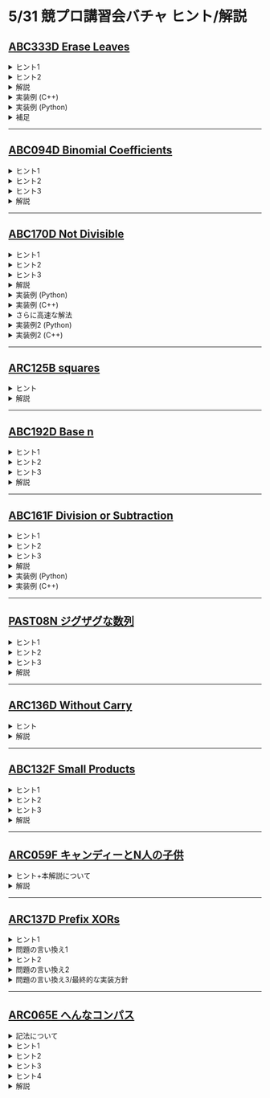 # 5/31 競プロ講習会バチャ ヒント/解説


## [ABC333D Erase Leaves](https://atcoder.jp/contests/abc333/tasks/abc333_d)

<details><summary> ヒント1 </summary>

頂点 1 が削除されるということは、その直前で頂点 1 は葉であり、すなわち次数が 1 であるということです。
</details>

<details><summary> ヒント2 </summary>

頂点 1 の次数を減らすにはどのような操作をすればよいでしょう？また、どのようにすれば最適な操作となるでしょう？
</details>


<details><summary> 解説 </summary>

頂点 1 の次数を $d$ とします。

頂点 $1$ を削除したグラフを考えると、グラフは $d$ 個の木に分かれます。最後の操作の直前では頂点 1 の次数は 1 であるため、それ以前にこれら $d$ 個の連結成分のうち $d-1$ 個は消されていなければなりません。

消す $d-1$ 個の連結成分はサイズの小さいものから選んでいくのがもちろん最善なので、小さいほうから $d-1$ 個の連結成分のサイズの和を求めれば答えが求まります。これは木 dp で求める事ができます。

実際は、$n$ から最も大きい連結成分のサイズを引くことで答えを求めるのが簡潔です。
</details>

<details>
    <summary>実装例 (C++)</summary>

- 再帰による実装（ラムダ再帰）
```cpp=
#include <iostream>
#include <vector>
using namespace std;

int main() {
    int n;
    cin >> n;
    vector<vector<int>> tree(n);
    for (int i = 0; i < n - 1; i++) {
        int u, v;
        cin >> u >> v;
        u--, v--;
        tree[u].push_back(v);
        tree[v].push_back(u);
    }

    vector<int> sz(n);
    auto dfs = [&](auto&& self, int v, int parent) -> int {
        sz[v] = 1;
        for (int c: tree[v]) {
            if (c == parent) continue;
            sz[v] += self(self, c, v);
        }
        return sz[v];
    };

    dfs(dfs, 0, -1);

    int mx = 0;
    for (int i = 1; i < n; i++) mx = max(mx, sz[i]);
    cout << n - mx << endl;
}
```

- 非再帰の実装
```cpp=
#include <algorithm>
#include <iostream>
#include <queue>
#include <vector>
using namespace std;

int main() {
    int n;
    cin >> n;
    vector<vector<int>> tree(n);
    for (int i = 0; i < n - 1; i++) {
        int u, v;
        cin >> u >> v;
        u--, v--;
        tree[u].push_back(v);
        tree[v].push_back(u);
    }

    vector<int> bfs_order;

    // BFS
    vector<int> dist(n, n);
    dist[0] = 0;
    queue<int> que;
    que.push(0);
    while (!que.empty()) {
        int v = que.front();
        que.pop();
        bfs_order.push_back(v);
        for (int c : tree[v]) {
            if (dist[c] == n) {
                dist[c] = dist[v] + 1;
                que.push(c);
            }
        }
    }

    reverse(bfs_order.begin(), bfs_order.end());

    vector<int> sz(n);
    for (int v : bfs_order) {
        sz[v] = 1;
        for (int c : tree[v]) {
            if (dist[c] < dist[v]) continue;
            sz[v] += sz[c];
        }
    }

    int mx = 0;
    for (int i = 1; i < n; i++) mx = max(mx, sz[i]);
    cout << n - mx << endl;
}
```
</details>

<details>
    <summary>実装例 (Python)</summary>

```python=
from collections import deque

n = int(input())
tree = [[] for _ in range(n)]
for _ in range(n - 1):
    u, v = map(int, input().split())
    u, v = u - 1, v - 1
    tree[u].append(v)
    tree[v].append(u)

# BFS
bfs_order = []
que = deque()
dist = [n] * n
que.append(0)
dist[0] = 0

while len(que) > 0:
    v = que.popleft()
    bfs_order.append(v)
    for c in tree[v]:
        if dist[c] == n:
            dist[c] = dist[v] + 1
            que.append(c)

bfs_order = bfs_order[::-1]

sz = [1] * n

for v in bfs_order:
    for c in tree[v]:
        if dist[c] < dist[v]:
            continue
        sz[v] += sz[c]

mx = max(sz[1:])
print(n - mx)
```
</details>

<details>
    <summary>補足</summary>

木 DP は BFS 順序の逆順にループを回すことで非再帰で計算することができます。海外ジャッジでは木の頂点数が $10^6$ 程度である問題も多く、再帰だと想定解でも TLE する場合があります。ただし実装は再帰のほうが軽いため、制約等で使い分けられると強いです。
（発展的な話題：さらに BFS 順序昇順で更新を行いながら全方位木 DP も行うことができます。）

各言語の実装は非再帰で書いているため、是非参考にしてください。
</details>

---


## [ABC094D Binomial Coefficients](https://atcoder.jp/contests/abc094/tasks/arc095_b)

<details><summary> ヒント1 </summary>

$a_i$ の最大値が $10^9$ なので、二項係数の値を計算して大小を比較することは出来そうにありません。具体的な計算せずに大小比較する方法を考えましょう。

</details>

<details><summary> ヒント2 </summary>

$\mathrm{comb}(n,r)$ には $n$ と $r$という二つの変数があります。このように、変数が複数ある場合はある一つ以外を固定して一変数にすると考えやすくなります。

</details>

<details><summary> ヒント3 </summary>

$n$を固定するとき $r$としてどのような値を選べば $\mathrm{comb}(n,r)$ が最も大きくなるでしょうか。
また、$r$を固定するとき $n$としてどのような値を選べば $\mathrm{comb}(n,r)$ が最も大きくなるでしょうか。  

</details>

<details><summary> 解説 </summary>

$a_i$の最大値が $10^9$ と非常に大きいので、二項係数の値を計算して大小を比較することは出来そうにありません。具体的な値を計算せずに大小比較する方法を考えます。

$\mathrm{comb}(n,r)$ には $n$ と $r$という二つの変数があり、このままでは考えづらいです。そこで、片方を固定するとき、もう片方の変数としてどのような値を選べば二項係数の値が最大になるか考えます。これは、「一変数にして考える」という典型テクニックです。

さて、$n$を固定するとき $r$としてどのような値を選べば $\mathrm{comb}(n,r)$ が最も大きくなるでしょうか。 結論から述べると、なるべく $n/2$ に近い値を $r$ に選ぶと $\mathrm{comb}(n,r)$ が最も大きくなります。直感的には、パスカルの三角形において、より中心にある値の方が大きくなることから理解できます。また、確率統計の授業を受けたことがある方は、二項分布の形を思い出すと分かりやすいと思います。厳密な証明は公式解説を参照してください。  

コンテスト中にこれを思いつかけなくても、$n$、$r$ が小さい範囲で $\mathrm{comb}(n,r)$ を出力するプログラムを書いて出力を眺めれば気づくことができます。また、「$n$を固定するとき $r$としてどのような値を選べば $\mathrm{comb}(n,r)$ が最も大きくなりますか？」とChatGPTに聞くと正しい答えが返ってきます。  

続いて、$r$ を固定するとき $n$ としてどのような値を選べば $\mathrm{comb}(n,r)$ が最も大きくなるでしょうか。この場合は、なるべく大きな値を $n$ に選べばよいです。$\mathrm{comb}(n,r)$ は「$n$ 個のボールの中から $r$ 個のボールを選ぶ場合の数」を表しているので、ボールの数が増えるほど場合の数が増えると考えれば直感的に理解できます。こちらについても、厳密な証明は公式解説を参照してください。

以上の事実から、$\mathrm{max}(a_i)$ を $n$ に、$\mathrm{max}(a_i)/2$ に最も近い値を $r$ に選べばよいことが分かります。計算量は $\mathrm{O}(N)$ です。

[実装例(C++)](https://atcoder.jp/contests/abc094/submissions/53758964)
    

</details>


---
    
## [ABC170D Not Divisible](https://atcoder.jp/contests/abc170/tasks/abc170_d)

<details><summary>ヒント1</summary>


$A$ の中に $A_i$ の約数が存在しないような $i$ の個数を求めよ、という問題です。

$M:= \max A$ とします。

素直に $A_i$ の約数をすべて調べる方針では $\mathrm{\Theta}(M + N\sqrt{M})$ の計算量になります。
（最近の言語アップデートでこの方針でも通ってしまうのですが）より高速な方法を考えてみましょう。
</details>

<details><summary>ヒント2</summary>

約数に比べ、倍数のほうがはるかに扱いやすいことが多いです。
$M$ の値が小さいという制約の弱点にも注目しましょう。
</details>

<details><summary>ヒント3</summary>

$A_i$ を固定し、$A$ に存在する $A_i$ の倍数をすべてふるい落とす、という操作の後に $A$ に残っている要素の個数が答えです。
</details>

<details><summary>解説</summary>

$\mathrm{cnt}[x] :=$ （$A_i = x$ となる $i$ の個数）という配列（頻度配列）を用意し、$A$ に含まれる各 $A_i$ について $2A_i, 3A_i, \ldots$ の $\mathrm{cnt}$ の値を $0$ にしていきます。最後に $\mathrm{cnt}$ の総和を取れば答えになります。
このアルゴリズムの計算量は、調和級数の部分和の議論から
$$\sum_{i=1}^M \left\lfloor \frac{M}{i} \right\rfloor \leq
M \sum_{i=1}^M \left\lfloor \frac{1}{i} \right\rfloor \leq
M(\log M + 1) = \mathrm{O}(M\log M)$$
より $\mathrm{O}(N + M\log M)$ となります。

$A$ の中に同じ値が複数存在する場合の処理に注意してください。（例えばすべての $i$ で $A_i = 1$ のとき、同じ値をスキップしないと $\Theta(NM)$ の計算量がかかります）
</details>

<details><summary>実装例 (Python)</summary>

```python=
M = 10 ** 6
n = int(input())
a = list(map(int, input().split()))

cnt = [0] * (M + 1)
for i in range(n):
    cnt[a[i]] += 1

ans = 0
for x in a:
    if cnt[x] == 0:
        continue
    for y in range(x + x, M + 1, x):
        cnt[y] = 0
    if cnt[x] > 1:
        cnt[x] = 0

print(sum(cnt))
```
</details>

<details><summary>実装例 (C++)</summary>

```cpp=
#include <iostream>
#include <vector>
using namespace std;

const int M = 1'000'000;

int main() {
    int n;
    cin >> n;
    vector<int> a(n);
    for (int i = 0; i < n; i++) cin >> a[i];

    vector<int> cnt(M + 1);
    for (int i = 0; i < n; i++) cnt[a[i]]++;

    for (int x : a) {
        if (cnt[x] == 0) continue;
        for (int y = x + x; y <= M; y += x) {
            cnt[y] = 0;
        }
        if (cnt[x] > 1) cnt[x] = 0;
    }

    int ans = 0;
    for (int i = 1; i <= M; i++) ans += cnt[i];
    cout << ans << endl;
}
```
</details>

<details><summary>さらに高速な解法</summary>

$B$ を $A$ の頻度配列とし、$C_i := \sum_{j\mid i}B_j$ で非負整数列 $C$ を定義します。このとき、$B_i = C_i = 1$ となる $i$ の個数が本問題の答えとなります。（少し難しいです）

$C$ は高速ゼータ変換を用いて $\mathrm{O}(M\log \log M)$ で求められるので、全体で $\mathrm{O}(N + M\log \log M)$ 時間でこの問題を解くことができます。

（自然な実装をしたところ、定数倍の関係で $\mathrm{O}(N+M\log M)$ 時間解法のほうが AtCoder のジャッジでは高速でした）
</details>

<details><summary>実装例2 (Python)</summary>

```python=
M = 10 ** 6
n = int(input())
a = list(map(int, input().split()))

primes = []
table = [1] * (M + 1)
for i in range(2,  M + 1):
    if table[i] == 1:
        primes.append(i)
    for j in primes:
        if i * j > M:
            break
        table[i * j] = 0

B = [0] * (M + 1)
for x in a:
    B[x] += 1

C = B[:]
for p in primes:
    for j in range(1, M + 1):
        if j * p > M:
            break
        C[j * p] += C[j]

ans = 0
for i in range(M + 1):
    if B[i] == C[i] == 1:
        ans += 1

print(ans)
```
</details>
    
<details><summary>実装例2 (C++)</summary>

```cpp=
#include <iostream>
#include <vector>
using namespace std;

const int M = 1'000'000;

int main() {
    // linear sieve
    vector<int> primes, table(M + 1, 1);
    for (int i = 2; i <= M; i++) {
        if (table[i] == 1) {
            primes.push_back(i);
        }
        for (int j : primes) {
            if (i * j > M) break;
            table[i * j] = 0;
        }
    }

    int n;
    cin >> n;
    vector<int> B(M + 1);
    for (int i = 0; i < n; i++) {
        int a;
        cin >> a;
        B[a]++;
    }
    vector<int> C = B;
    for (int p : primes) {
        for (int j = 1; j * p <= M; j++) {
            C[j * p] += C[j];
        }
    }

    int ans = 0;
    for (int i = 1; i <= M; i++) {
        if (B[i] == 1 && C[i] == 1) ans++;
    }

    cout << ans << endl;
}
```
</details>

---
    
## [ARC125B squares](https://atcoder.jp/contests/arc125/tasks/arc125_b)

<details><summary> ヒント </summary>

$z^2 = x^2 - y$としましょう。  
$x, z^2$が定まれば$y$は一意に定まるので、与えられた条件は以下のようになります。  
・ $1 \leq x \leq N$  
・ $0 \leq z$  
・ $x^2 - z^2$は$1$以上$N$以下の整数である

$x^2 - z^2 = (x + z)(x - z)$に注意しましょう。

</details>

<details><summary> 解説 </summary>

$z^2 = x^2 - y$としましょう。  
$x, z^2$が定まれば$y$は一意に定まるので、与えられた条件は以下のようになります。   
・ $1 \leq x \leq N$  
・ $0 \leq z$  
・ $x^2 - z^2$は$1$以上$N$以下の整数である

ここで、$x^2 - z^2 = (x + z)(x - z)$より、$(x+z), (x-z)$を数え上げる問題に帰着させます。(特に、$x+z, x-z$が固定されたとき、$x, z$の値は一意に定ります。)

改めて、$p = (x+z), q = (x-z)$とおくと、条件は以下のようになります。  
・ $1 \leq x = (p+q)/2 \leq N$  
・ $0 \leq z = (p-q)/2$  
・ $x^2 - z^2 = pq$は$1$以上$N$以下の整数である  
(3番目の条件が満たされれば、つねに $(p+q)/2 \leq N$が成り立ちます)

$p, q$の動く範囲を考えます。$0 \leq z = (p-q)/2$ より、$q \leq p$に注意すると、  
$q$は$1, 2, ..., \lfloor\sqrt{N}\rfloor$まで調べればよいです。  
このとき、$p$の動く範囲は  
・1番目の条件より$2 - q \leq p$  (この条件は$1 \leq 
    q$より実は不要)  
・3番目の条件より$q \leq p \leq N/q$  
・$2z = (p-q)$より、$p$と$q$の偶奇は一致する  
であるため、各$q$ごとに$\mathrm{O}(1)$、  
あわせて時間計算量 $\mathrm{O}(\sqrt{N})$ で調べることができます。

</details>

    
---

## [ABC192D Base n](https://atcoder.jp/contests/abc192/tasks/abc192_d)
    
<details><summary>ヒント1</summary>

$k$ 進法と見たときの値を $f(k)$ とおくと， $f(k)\leq f(k+1)$ が成り立ちます．
</details>
    
<details><summary>ヒント2</summary>

$f(d+1) \leq f(d+2) \leq \cdots \leq f(k) \leq M < f(k+1)$ となる $k$ が求められないか考えてみましょう．
</details>
    
<details><summary>ヒント3</summary>

コーナーケースがあることに注意しましょう．
</details>
    
<details><summary> 解説 </summary>
    
[URL](https://drive.google.com/file/d/105x5a_cjzD-6wZ08MgNj5ZUZQszuFTp6/view)
    
<iframe src="https://drive.google.com/file/d/105x5a_cjzD-6wZ08MgNj5ZUZQszuFTp6/preview" width="800" height="500"　allow="accelerometer; autoplay; clipboard-write; encrypted-media; gyroscope; picture-in-picture" allowfullscreen></iframe>
    
</details>

---

## [ABC161F Division or Subtraction](https://atcoder.jp/contests/abc161/tasks/abc161_f)

<details><summary>ヒント1</summary>

簡単のため、$K$ で割る操作を操作1、$K$ を引く操作を操作2と呼ぶことにします。

まずは適当な $N$ と $K$ で実験をしてみましょう。特に、操作列がどのようになっているかに注目しましょう。
</details>

<details><summary>ヒント2</summary>

一度操作1ができなくなったら、操作2をすることで再び操作1が可能になることはありません。
これは操作2によって $N \bmod K$ の値が変化しないことからわかります。
したがって、操作2はまとめて $N \to N \bmod K$ と行えます。
</details>

<details><summary>ヒント3</summary>

ヒント2と同様の議論から、操作列は $1\to 1\to \cdots \to 1\to 2\to 2\to \cdots \to 2$ となっています。
特に、操作1を行うなら必ず最初の操作は操作1であり、$K$ は $N$ の約数となります。
</details>

<details><summary>解説</summary>

$K$ をひとつ固定したとき、$K$ が条件を満たすかは $\mathrm{O}( \log N)$ 時間で確かめられます。操作1は $\mathrm{O}(\log N)$ 回しか行われず、操作2は1回にまとめることができるからです。

条件を満たす $K$ の最初の操作が操作1か操作2かで場合分けします。

最初の操作が操作1のとき、$K$ として考えられるのは $N$ の約数です。$N$ の約数の個数は小さいので（[高度合成数一覧](https://algo-method.com/descriptions/92)などを参照）、これはすべて試すことができます。

最初の操作が操作2であるとき、$N \equiv 1 \pmod K$ です。両辺から $1$ を引くと $N-1\equiv 0 \pmod K$ となり、これは $K$ が $N-1$ の約数であることと同値です。よって $1$ を除く $N-1$ の約数はすべて条件を満たすことになります。

結局 $N$ と $N-1$ の約数がすべてわかればこの問題を解くことができ、全体の計算量は $\mathrm{O}(\sqrt{N} + d(N)\log N)$ です。（$d(N)$ は $N$ の約数の個数）
</details>

<details><summary>実装例 (Python)</summary>

```python=
def divisors(n):
    d = []
    i = 1
    while i * i <= n:
        if n % i == 0:
            d.append(i)
            if i * i < n:
                d.append(n // i)
        i += 1
    return sorted(d)

n = int(input())
d1 = divisors(n)
d2 = divisors(n - 1)

ans = len(d2) - 1

for k in d1:
    if k == 1:
        continue
    N = n
    while N % k == 0:
        N //= k
    if N % k == 1:
        ans += 1

print(ans)
```
</details>

<details><summary>実装例 (C++)</summary>

```cpp=
#include <algorithm>
#include <iostream>
#include <vector>
using namespace std;
using i64 = long long;

vector<i64> divisors(i64 n) {
    vector<i64> res;
    for (i64 i = 1; i * i <= n; i++) {
        if (n % i == 0) {
            res.push_back(i);
            if (i * i < n) {
                res.push_back(n / i);
            }
        }
    }
    sort(res.begin(), res.end());
    return res;
}

int main() {
    i64 n;
    cin >> n;

    auto d1 = divisors(n);
    auto d2 = divisors(n - 1);

    int ans = (int)d2.size() - 1;

    for (i64 k : d1) {
        if (k == 1) continue;
        i64 N = n;
        while (N % k == 0) N /= k;
        if (N % k == 1) ans++;
    }

    cout << ans << endl;
}
```
</details>

---

## [PAST08N ジグザグな数列](https://atcoder.jp/contests/past202109-open/tasks/past202109_n)

<details><summary> ヒント1 </summary>

まずは $2 \leq N \leq 2 \times 10^3$ 、$1 \leq A_i \leq 10^3$ という制約でこの問題を解いてみましょう。

</details>

<details><summary> ヒント2 </summary>

$A$ の先頭から使う要素を選び、ジグザグな数列になるような部分列 $B$ を構築することを考えます。

$B$がジグザグな数列のとき、「$B$ の末尾に $A_i$ を追加してもジグザグな数列のままか」を判定するためには $B$ についてどのような情報を持っておけばよいでしょうか。

</details>

<details><summary> ヒント3 </summary>

$B$ の末尾から2番目の要素を $x$、$B$ の末尾の要素を $y$ とします。
ヒント1の制約下では、$dp[i][j][k] = (数列Aのi項目まで見て、数列Bの末尾の要素がjで、k=0 のとき x < y、k=1 のとき x > y となるような部分列Bの総数)$
というDP配列を埋めることで、この問題を解くことができます。

この解法を高速化しましょう。

</details>

<details><summary> 解説 </summary>

### ステップ1 愚直DP
ヒント1の制約でこの問題を解きます。

$dp[i][j][k] = (数列Aのi項目まで見て、数列Bの末尾の要素がjで、k=0 のとき x < y、k=1 のとき x > y となるような部分列Bの総数)$  
というDPテーブルを定義します。すると、次の要領で遷移させることでこのDPテーブルを埋めることができます。  
$dp[i][A_i][1] = \sum_{pi=0}^{i-1}\sum_{y=0}^{A_i-1} dp[pi][y][0]$  
$dp[i][A_i][0] = \sum_{pi=0}^{i-1}\sum_{y=A[i]+1}^{\max(A)} dp[pi][y][1]$  
答えは  
$\sum_{y=0}^{\max(A)} (dp[n][y][0]+dp[n][y][1])$
です。

もちろんこの解法では実行時間に間に合いません。しかし、愚直なDPを書いて提出し、解法の正当性を確認することは大切です。

[ステップ1 実装例(C++)](https://atcoder.jp/contests/past202109-open/submissions/53763408)  
[ステップ1 実装例(Python)](https://atcoder.jp/contests/past202109-open/submissions/53763434)

### ステップ2 DPテーブルの使いまわし

実は、ステップ1のDPの添え字 $i$ は持つ必要がありません。同じDPテーブルを更新しながら使いまわすことができます。   

具体的には、$i$ の昇順に以下のようにDPテーブルを更新します。  
$dp[A_i][1] += \sum_{y=0}^{A_i-1} dp[y][0]$  
$dp[A_i][0] += \sum_{y=A_i+1}^{\max(A)} dp[y][1]$

[ステップ2 実装例(C++)](https://atcoder.jp/contests/past202109-open/submissions/53763321)  
[ステップ2 実装例(Python)](https://atcoder.jp/contests/past202109-open/submissions/53763371)

### ステップ3 座標圧縮＋Segment Tree

ステップ2の遷移の式を見ると、区間の和を計算し、それをある要素に足し算していることが分かります。これらの操作はいずれもSegment Treeを用いると高速に行うことができます。

しかし、数列 $A$ の要素は最大 $10^9$ のため、Segment Tree のサイズが最大 $10^9$ になり、メモリが不足します。ただ、今回の問題では値の大小のみが重要であるため、座標圧縮をしても答えは変わりません。座標圧縮後の $A$ の最大値は $N$ 以下になるため、Segment Tree のサイズも $N$ 以下になり、ステップ3冒頭で説明した解法が使えるようになります。

以上の解法により、この問題を解くことができます。計算量は $\mathrm{O}(N \log N)$です。

[ステップ3 実装例(C++)](https://atcoder.jp/contests/past202109-open/submissions/53763980)  
[ステップ3 実装例(Python)](https://atcoder.jp/contests/past202109-open/submissions/53764313)

</details>

---

## [ARC136D Without Carry](https://atcoder.jp/contests/arc136/tasks/arc136_d)

<details><summary> ヒント </summary>

もし、$1, 2$桁の整数についてのみ考えるとき、すなわち $A_{i} \lt 100$ であれば、どのように解けばいいでしょうか?  
(横軸を$10^0$の位、縦軸を$10^1$の位として、二次元平面にプロットしてみましょう。)

</details>

<details><summary> 解説 </summary>

$1, 2$桁の整数についてのみ考えるとき、すなわち $A_{i} \lt 100$ であれば、横軸を$10^0$の位、縦軸を$10^1$の位として、二次元平面にプロットした上で、ある格子点$(X, Y)$について、プロットされた格子点$(x, y)$であって、長方形領域$0 \leq x \leq X, 0 \leq y \leq Y$にあるものがいくつあるかを数え上げる問題に帰着されます。  (たとえば、$24$と足し合わせて繰り上がりが発生しない数は、領域$0 \leq x \leq 5 = 9-4, 0 \leq y \leq 7 = 9-2$に含まれる点と対応します。)   
これは典型的な平面走査の問題で、多くの場合セグメント木を用いるものに帰着されますが、今回の場合領域が非常に小さいことからdp(2次元累積和)を用いて解くことができます。

全く同じことを$6$次元空間について行えばよく、時間計算量は$\mathrm{O}(N + \max(A)\log\max(A))$になります。

</details>
    
---

## [ABC132F Small Products](https://atcoder.jp/contests/abc132/tasks/abc132_f)
    
<details><summary>ヒント1</summary>

素朴な $\mathrm{DP}$ として，
\begin{align*}
\mathrm{dp}[i][j] = (& \text{左から $i$ 個の数を既に決めていて，} \\
&\text{$i$ 番目の数が $j$ であるような場合の数} )
\end{align*}
というものがあります．これの遷移を考えてみましょう．
</details>
    
<details><summary>ヒント2</summary>

$\lfloor \sqrt{N} \rfloor$ より真に大きい数は連続して並ぶことはない，ということを用いて，ヒント１の $\mathrm{DP}$ の状態数を減らしましょう．
</details>
    
<details><summary>ヒント3</summary>

ヒント１の $\mathrm{DP}$ において， $\mathrm{dp}[i][j]$ を $(1\leq i \leq K,1\leq j \leq \lfloor \sqrt{N} \rfloor)$ の範囲で考えましょう．$\lfloor \sqrt{N} \rfloor$ 以下の数をおくときとそれより大きい数をおくときの遷移を別々に考えましょう．
</details>
    
<details><summary> 解説 </summary>
    
[URL](https://drive.google.com/file/d/10DV4_t2EKgP3vHEWme9gUhyCXy1E_G5y/view)
    
<iframe src="https://drive.google.com/file/d/10DV4_t2EKgP3vHEWme9gUhyCXy1E_G5y/preview" width="800" height="500"　allow="accelerometer; autoplay; clipboard-write; encrypted-media; gyroscope; picture-in-picture" allowfullscreen></iframe>
    
</details>
    
---

## [ARC059F キャンディーとN人の子供](https://atcoder.jp/contests/arc059/tasks/arc059_c)

<details><summary> ヒント+本解説について </summary>

DPで解く方針とFPSで解く方針があります。DP解法については公式解説で説明されているので、本解説ではFPSで説明します。FPSに慣れていない方は[maspyさんの記事](https://maspypy.com/%E5%A4%9A%E9%A0%85%E5%BC%8F%E3%83%BB%E5%BD%A2%E5%BC%8F%E7%9A%84%E3%81%B9%E3%81%8D%E7%B4%9A%E6%95%B0%E6%95%B0%E3%81%88%E4%B8%8A%E3%81%92%E3%81%A8%E3%81%AE%E5%AF%BE%E5%BF%9C%E4%BB%98%E3%81%91)を参照してください。  
まずは部分点解法を考えましょう。それを少し改造すると満点解法になります。

</details>

<details><summary> 解説 </summary>

本解説では、「$f$ の $x^n$ の係数」を $[x^n]f$ と表記します。

まずは部分点解法を考えます。部分点の制約下では子供たちのはしゃぎ度が固定されています。子供 $i$ のはしゃぎ度を $h_i (= A_i = B_i)$ としましょう。  
すると、答えは $[x^c](\prod_{i=1}^N(\sum_{j=0}^Ch_i^jx^j))$ と表されます。  
等比数列の和の公式を用いると、この式は $[x^c](\prod_{i=1}^N(\frac{1-h_i^{c+1}x^{c+1}}{1-h_ix}))$ と変形することができます。これを計算すると、部分点を取ることができます。  
[FPS部分の引用元](https://web.archive.org/web/20220813112459/https://opt-cp.com/fps-problem-list/)  
[実装例(部分点)](https://atcoder.jp/contests/arc059/submissions/53788222)

さて、満点解法を考えます。結論から述べると、本問題の答えは$[x^c](\prod_{i=1}^N(\sum_{h=a_i}^{b_i}(\sum_{j=0}^Ch^jx^j)))$ と表されます。部分点解法の式に、$\sum_{h=a_i}^{b_i}$ を挿入した形です。これが腑に落ちない場合は、[maspyさんの記事](https://maspypy.com/%E5%A4%9A%E9%A0%85%E5%BC%8F%E3%83%BB%E5%BD%A2%E5%BC%8F%E7%9A%84%E3%81%B9%E3%81%8D%E7%B4%9A%E6%95%B0%E6%95%B0%E3%81%88%E4%B8%8A%E3%81%92%E3%81%A8%E3%81%AE%E5%AF%BE%E5%BF%9C%E4%BB%98%E3%81%91)で立式の練習をすると良いと思います。部分点の場合と同様に、$[x^c](\prod_{i=1}^N(\sum_{h=a_i}^{b_i}\frac{1-h^{c+1}x^{c+1}}{1-hx}))$ と変形することができ、これを計算すると満点を取ることができます。  
[実装例(満点)](https://atcoder.jp/contests/arc059/submissions/53788783)

</details>

---
    
## [ARC137D Prefix XORs](https://atcoder.jp/contests/arc136/tasks/arc137_d)

<details><summary> ヒント1 </summary>

(以下、$A$は0-indexedとします。)

各 $A_{i}$ が $0$または$1$であるときに問題が解ければよいです。  
いったん、XORの累積和ではなく通常の累積和を考え、求めるべき累積和の値を二項係数を用いて表してみましょう。  

</details>

<details><summary> 問題の言い換え1 </summary>

$(1, 0, 0, 0, ..., 0)$ の累積和をk回とると、  

$\left(\binom{k-1}{0}, \binom{k + 0}{1}, \binom{k+1}{2}, \binom{k+2}{3}, ..., \binom{k + i - 1}{i}, ..., \binom{k + N - 2}{N-1}\right)$ が得られます。(証明は帰納法など。)


問題を二項係数を用いて言い換えると次のようになります。  

・$k = 1, 2, 3, ..., M$ について、  
$\binom{k-2+N}{N-1}A[0] \oplus \binom{k-2+N-1}{N-2}A[1] \oplus ... \oplus  \binom{k + 1}{0}A[N-1]$  
の値を求めよ。

さらに、偶奇に着目すると次のように言い換えられます。

 ・$k = 1, 2, 3, ..., M$ について、  
 以下の二条件をみたす $j = 1, 2, 3, ..., N-1$ を数え上げよ  
  ・$A[j] = 1$  
  ・$\binom{k-2+N-j}{N-1-j}$は奇数

</details>

<details><summary> ヒント2 </summary>

一般に素数$p$を法とする二項係数の mod $p$での値は<b>Lucasの定理</b>を用いて求められます。 

</details>

<details><summary> 問題の言い換え2 </summary>

一般に素数$p$を法とする二項係数の mod $p$での値は<b>Lucasの定理</b>を用いて求められます。  
特に、$p = 2$であるとき、$\binom{k-2+N-j}{N-1-j}$が奇数であるとは、$N-1-j$のビットが立っているすべての桁で$k-2+N-j$のビットが立っていることと同値です。

以上より、問題はさらに次のように言い換えられます。
$k$を固定した時に求める値は$j = 1, 2, ..., N$のうち以下の二つの条件が成り立つものの数です。  
・$A_{j}$は$1$  
・$N-1-j$のビットが立っているすべての桁で$k-2+N-j$のビットが立っている  
$\Leftrightarrow$ $N-1-j$のビットが立っている桁と$k-1$のビットが立っている桁は相異なる  
$\Leftrightarrow$ $N-1-j$のビットが立っているすべての桁で$(k-1)$の補数のビットが立っている  
</details>

<details><summary> 問題の言い換え3/最終的な実装方針 </summary>

二進数表示の整数を空間$(\mathrm{Z}/2\mathrm{Z})^{31}$ の点とみなし、そのゼータ変換を考えます。(C++におけるstd::bitset<31>と捉えるとわかりやすいかも。)以下に具体的な考え方を述べます。  
 点$N-1-j$に重み$A[j]$があると考えます。 <b>(この位置が$k$によらないのがポイント!)</b>  
 空間$(\mathrm{Z}/2\mathrm{Z})^{31}$ は31個の引数をもつdp配列と捉えられます。その配列上で重みの多次元累積XORをとります。  
 その遷移は $i = 0, 1, ..., 30$ について、
 それぞれ位置$j\oplus 2^i$の重み に 位置$j$の重みを加算する形になります。(注意: すべての点に対して計算すると間に合いません。 $10^{6} < 2^{20}$ より、実際は $i = 20$ までで打ち切ってよい。)
 このとき、各 $k = 1, 2, 3, ..., M$ について、
 位置($k-1$の補数)の累積された重みが答えになります。 <b>(この位置もまたjによらない!)</b>

</details>
    
---


## [ARC065E へんなコンパス](https://atcoder.jp/contests/arc065/tasks/arc065_c)

<details><summary>記法について</summary>
    
問題文では点 $i$ や $j$ と書かれていますが，ヒントや解説ではこれと同じ意味で点 $P_i$ や $P_j$ と表記しています．
</details>
    
<details><summary>ヒント1</summary>

コンパスが点 $P_i$ を指す可能性があるかどうかを求める方法を考えてみよう．
</details>
    
<details><summary>ヒント2</summary>

各点を頂点とするグラフで，マンハッタン距離が $d(P_a,P_b)$ と等しいものに辺を貼ったグラフを $G$ とするとき，
コンパスが点 $P_i$ を指す可能性がある $\Leftrightarrow$ $G$ において点 $P_i$ と点 $P_a$ に対応する頂点が同じ連結成分にある
</details>
    
<details><summary>ヒント3</summary>

$45$ 度回転を考えよう（初見ならばググる or 解説スライドのこの部分まで見てみてください）．
</details>
    
<details><summary>ヒント4</summary>

コンパスが指す片方の点が $P_i$ であるとき，もう片方の点としてありうるものの個数を求める方法を考えよう．
</details>
    
<details><summary> 解説 </summary>
    
[URL](https://drive.google.com/file/d/10IL93M1MEsI4zKlg2_fDTLeaw2tu-IhE/view)
    
<iframe src="https://drive.google.com/file/d/10IL93M1MEsI4zKlg2_fDTLeaw2tu-IhE/preview" width="800" height="500"　allow="accelerometer; autoplay; clipboard-write; encrypted-media; gyroscope; picture-in-picture" allowfullscreen></iframe>
    
</details>
    
